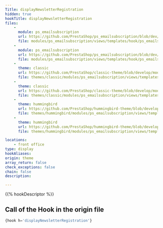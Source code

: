 ```yaml
---
Title: displayNewsletterRegistration
hidden: true
hookTitle: displayNewsletterRegistration
files:
    -
      module: ps_emailsubscription
      url: https://github.com/PrestaShop/ps_emailsubscription/blob/dev/views/templates/hook/ps_emailsubscription-column.tpl
      file: modules/ps_emailsubscription/views/templates/hook/ps_emailsubscription-column.tpl
    -
      module: ps_emailsubscription
      url: https://github.com/PrestaShop/ps_emailsubscription/blob/dev/views/templates/hook/ps_emailsubscription.tpl
      file: modules/ps_emailsubscription/views/templates/hook/ps_emailsubscription.tpl
    -
      theme: classic
      url: https://github.com/PrestaShop/classic-theme/blob/develop/modules/ps_emailsubscription/views/templates/hook/ps_emailsubscription-column.tpl
      file: themes/classic/modules/ps_emailsubscription/views/templates/hook/ps_emailsubscription-column.tpl
    -
      theme: classic
      url: https://github.com/PrestaShop/classic-theme/blob/develop/modules/ps_emailsubscription/views/templates/hook/ps_emailsubscription.tpl
      file: themes/classic/modules/ps_emailsubscription/views/templates/hook/ps_emailsubscription.tpl
    -
      theme: hummingbird
      url: https://github.com/PrestaShop/hummingbird-theme/blob/develop/modules/ps_emailsubscription/views/templates/hook/ps_emailsubscription-column.tpl
      file: themes/hummingbird/modules/ps_emailsubscription/views/templates/hook/ps_emailsubscription-column.tpl
    -
      theme: hummingbird
      url: https://github.com/PrestaShop/hummingbird-theme/blob/develop/modules/ps_emailsubscription/views/templates/hook/ps_emailsubscription.tpl
      file: themes/hummingbird/modules/ps_emailsubscription/views/templates/hook/ps_emailsubscription.tpl

locations:
    - front office
type: display
hookAliases: 
origin: theme
array_return: false
check_exceptions: false
chain: false
description: 

---
```


{{% hookDescriptor %}}

## Call of the Hook in the origin file

```php
{hook h='displayNewsletterRegistration'}
```
